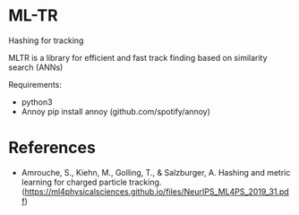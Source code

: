 # ML-TR

Hashing for tracking

MLTR is a library for efficient and fast track finding based on similarity search (ANNs)


Requirements:

* python3
* Annoy pip install annoy (github.com/spotify/annoy)

# References

* Amrouche, S., Kiehn, M., Golling, T., & Salzburger, A. Hashing and metric learning for charged particle tracking. (https://ml4physicalsciences.github.io/files/NeurIPS_ML4PS_2019_31.pdf)
